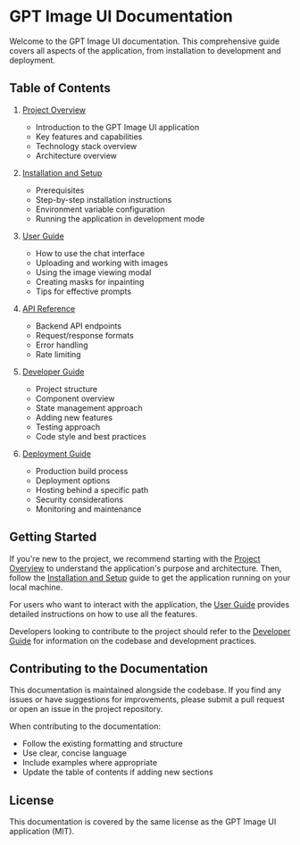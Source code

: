 # GPT Image UI Documentation

Welcome to the GPT Image UI documentation. This comprehensive guide covers all aspects of the application, from installation to development and deployment.

## Table of Contents

1. [Project Overview](1_project_overview.md)
   - Introduction to the GPT Image UI application
   - Key features and capabilities
   - Technology stack overview
   - Architecture overview

2. [Installation and Setup](2_installation_setup.md)
   - Prerequisites
   - Step-by-step installation instructions
   - Environment variable configuration
   - Running the application in development mode

3. [User Guide](3_user_guide.md)
   - How to use the chat interface
   - Uploading and working with images
   - Using the image viewing modal
   - Creating masks for inpainting
   - Tips for effective prompts

4. [API Reference](4_api_reference.md)
   - Backend API endpoints
   - Request/response formats
   - Error handling
   - Rate limiting

5. [Developer Guide](5_developer_guide.md)
   - Project structure
   - Component overview
   - State management approach
   - Adding new features
   - Testing approach
   - Code style and best practices

6. [Deployment Guide](6_deployment_guide.md)
   - Production build process
   - Deployment options
   - Hosting behind a specific path
   - Security considerations
   - Monitoring and maintenance

## Getting Started

If you're new to the project, we recommend starting with the [Project Overview](1_project_overview.md) to understand the application's purpose and architecture. Then, follow the [Installation and Setup](2_installation_setup.md) guide to get the application running on your local machine.

For users who want to interact with the application, the [User Guide](3_user_guide.md) provides detailed instructions on how to use all the features.

Developers looking to contribute to the project should refer to the [Developer Guide](5_developer_guide.md) for information on the codebase and development practices.

## Contributing to the Documentation

This documentation is maintained alongside the codebase. If you find any issues or have suggestions for improvements, please submit a pull request or open an issue in the project repository.

When contributing to the documentation:
- Follow the existing formatting and structure
- Use clear, concise language
- Include examples where appropriate
- Update the table of contents if adding new sections

## License

This documentation is covered by the same license as the GPT Image UI application (MIT).